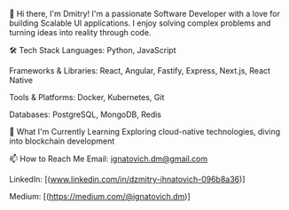 👋 Hi there, I'm Dmitry!
I'm a passionate Software Developer with a love for building Scalable UI applications. I enjoy solving complex problems and turning ideas into reality through code.

🛠️ Tech Stack
Languages: Python, JavaScript

Frameworks & Libraries: React, Angular, Fastify, Express, Next.js, React Native

Tools & Platforms: Docker, Kubernetes, Git

Databases: PostgreSQL, MongoDB, Redis

🌱 What I'm Currently Learning
Exploring cloud-native technologies, diving into blockchain development

📫 How to Reach Me
Email: ignatovich.dm@gmail.com

LinkedIn: [(www.linkedin.com/in/dzmitry-ihnatovich-096b8a36)]

Medium: [(https://medium.com/@ignatovich.dm)]
